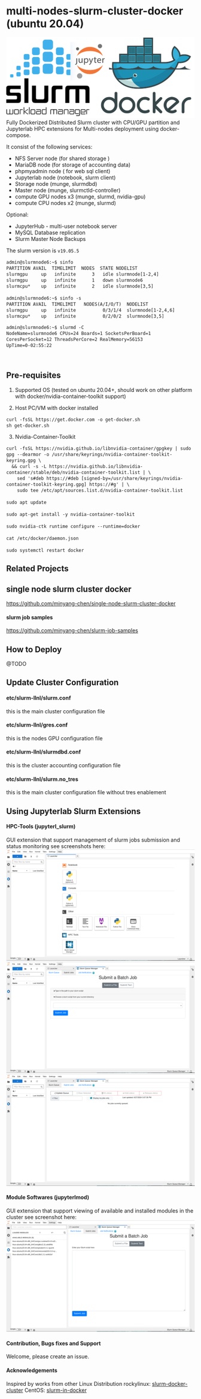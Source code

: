 # multi-nodes-slurm-cluster-docker (ubuntu 20.04)
![slurm-docker-jupyterlab-logo](resources/slurm-docker-jupyter-logo.png)
Fully Dockerized Distributed Slurm cluster with CPU/GPU partition and Jupyterlab HPC extensions for Multi-nodes deployment using docker-compose.
<div align="center">
</div>

It consist of the following services:
- NFS Server node (for shared storage )
- MariaDB node (for storage of accounting data)
- phpmyadmin node ( for web sql client)
- Jupyterlab node (notebook, slurm client)
- Storage node (munge, slurmdbd)
- Master node (munge, slurmctld-controller)
- compute GPU nodes x3 (munge, slurmd, nvidia-gpu)
- compute CPU nodes x2 (munge, slurmd)

Optional:
- JupyterHub - multi-user notebook server
- MySQL Database replication
- Slurm Master Node Backups

The slurm version is `v19.05.5`

```
admin@slurmnode6:~$ sinfo
PARTITION AVAIL  TIMELIMIT  NODES  STATE NODELIST
slurmgpu     up   infinite      3   idle slurmnode[1-2,4]
slurmgpu     up   infinite      1   down slurmnode6
slurmcpu*    up   infinite      2   idle slurmnode[3,5]

admin@slurmnode6:~$ sinfo -s
PARTITION AVAIL  TIMELIMIT   NODES(A/I/O/T)  NODELIST
slurmgpu     up   infinite          0/3/1/4  slurmnode[1-2,4,6]
slurmcpu*    up   infinite          0/2/0/2  slurmnode[3,5]
```
```
admin@slurmnode6:~$ slurmd -C
NodeName=slurmnode6 CPUs=24 Boards=1 SocketsPerBoard=1 CoresPerSocket=12 ThreadsPerCore=2 RealMemory=56153
UpTime=0-02:55:22
```
<br />

## Pre-requisites 
1. Supported OS (tested on ubuntu 20.04+, should work on other platform with docker/nvidia-container-toolkit support)

2. Host PC/VM with docker installed
```
curl -fsSL https://get.docker.com -o get-docker.sh 
sh get-docker.sh
```
3. Nvidia-Container-Toolkit
```
curl -fsSL https://nvidia.github.io/libnvidia-container/gpgkey | sudo gpg --dearmor -o /usr/share/keyrings/nvidia-container-toolkit-keyring.gpg \
  && curl -s -L https://nvidia.github.io/libnvidia-container/stable/deb/nvidia-container-toolkit.list | \
    sed 's#deb https://#deb [signed-by=/usr/share/keyrings/nvidia-container-toolkit-keyring.gpg] https://#g' | \
    sudo tee /etc/apt/sources.list.d/nvidia-container-toolkit.list

sudo apt update

sudo apt-get install -y nvidia-container-toolkit

sudo nvidia-ctk runtime configure --runtime=docker

cat /etc/docker/daemon.json

sudo systemctl restart docker
```

## Related Projects

## single node slurm cluster docker
https://github.com/minyang-chen/single-node-slurm-cluster-docker

#### slurm job samples
https://github.com/minyang-chen/slurm-job-samples
<br />

## How to Deploy

@TODO



## Update Cluster Configuration 

#### etc/slurm-llnl/slurm.conf
this is the main cluster configuration file 

#### etc/slurm-llnl/gres.conf
this is the nodes GPU configuration file 

#### etc/slurm-llnl/slurmdbd.conf
this is the cluster accounting configuration file 

#### etc/slurm-llnl/slurm.no_tres
this is the main cluster configuration file without tres enablement 


## Using Jupyterlab Slurm Extensions

#### HPC-Tools (jupyterl_slurm)
GUI extension that support management of slurm jobs submission and status monitoring 
see screenshots here:
![HPC-Tools](resources/slurm-jupyterlab-ext-hpc-tools.png)
![Submit Job](resources/slurm-jupyterlab-hpc-tools-submit_batch_job.png)
![Check Queue](resources/slurm-jupyterlab-job-queue.png)

#### Module Softwares (jupyterlmod)
GUI extension that support viewing of available and installed modules in the cluster
see screenshot here:
![Modules](resources/slurm-jupyterlab-ext-modules.png)


#### Contribution, Bugs fixes and Support
Welcome, please create an issue.

#### Acknowledgements
Inspired by works from other Linux Distribution 
rockylinux: [slurm-docker-cluster](https://github.com/giovtorres/slurm-docker-cluster)
CentOS: [slurm-in-docker](https://github.com/SciDAS/slurm-in-docker)

